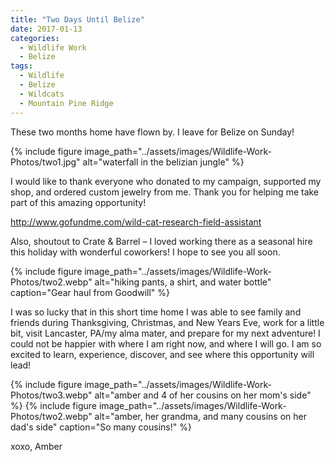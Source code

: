```yaml
---
title: "Two Days Until Belize"
date: 2017-01-13
categories:
  - Wildlife Work
  - Belize
tags:
  - Wildlife
  - Belize
  - Wildcats
  - Mountain Pine Ridge
---
```


These two months home have flown by. I leave for Belize on Sunday!

{% include figure image_path="../assets/images/Wildlife-Work-Photos/two1.jpg" alt="waterfall in the belizian jungle" %}

I would like to thank everyone who donated to my campaign, supported my shop, and ordered custom jewelry from me. Thank you for helping me take part of this amazing opportunity!

http://www.gofundme.com/wild-cat-research-field-assistant

Also, shoutout to Crate & Barrel – I loved working there as a seasonal hire this holiday with wonderful coworkers! I hope to see you all soon.

{% include figure image_path="../assets/images/Wildlife-Work-Photos/two2.webp" alt="hiking pants, a shirt, and water bottle" caption="Gear haul from Goodwill" %}

I was so lucky that in this short time home I was able to see family and friends during Thanksgiving, Christmas, and New Years Eve, work for a little bit, visit Lancaster, PA/my alma mater, and prepare for my next adventure! I could not be happier with where I am right now, and where I will go. I am so excited to learn, experience, discover, and see where this opportunity will lead!

{% include figure image_path="../assets/images/Wildlife-Work-Photos/two3.webp" alt="amber and 4 of her cousins on her mom's side" %}
{% include figure image_path="../assets/images/Wildlife-Work-Photos/two2.webp" alt="amber, her grandma, and many cousins on her dad's side" caption="So many cousins!" %}

xoxo, Amber